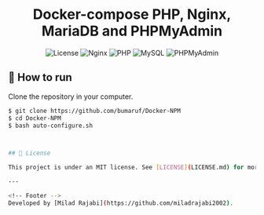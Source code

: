 <h1 align="center">Docker-compose PHP, Nginx, MariaDB and PHPMyAdmin</h1>

<!-- Tags -->

<p align="center">
  <img alt="License" src="https://img.shields.io/static/v1?label=license&message=MIT&color=ffffff&labelColor=000000">
  <img alt="Nginx" src="https://img.shields.io/static/v1?label=Nginx&message=latest&color=ffffff&labelColor=000000">
  <img alt="PHP" src="https://img.shields.io/static/v1?label=PHP&message=8.X&color=ffffff&labelColor=000000">
  <img alt="MySQL" src="https://img.shields.io/static/v1?label=MySQL&message=5.7.24&color=ffffff&labelColor=000000">
  <img alt="PHPMyAdmin" src="https://img.shields.io/static/v1?label=PHPMyAdmin&message=latest&color=ffffff&labelColor=000000">
</p>
<!-- Body -->

## 🚀 How to run

Clone the repository in your computer.

```bash
$ git clone https://github.com/bumaruf/Docker-NPM
$ cd Docker-NPM
$ bash auto-configure.sh



## 📄 License

This project is under an MIT license. See [LICENSE](LICENSE.md) for more details.

---

<!-- Footer -->
Developed by [Milad Rajabi](https://github.com/miladrajabi2002).
